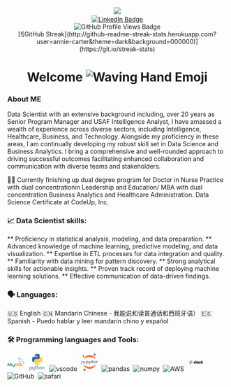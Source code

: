<div id="header" align="center">
  <img src="https://media1.giphy.com/media/3kPDmoWdBpQPNhCnUG/200.webp?cid=ecf05e47dyw5aujrk459ggcauyw5krfq3ddt9p7ykld28crb&ep=v1_gifs_related&rid=200.webp&ct=s" width="100"/>
</div>

<div id="linkedin-badge" align="center">
  <a href="https://www.linkedin.com/in/annie-carter-941975a5/">
    <img src="https://img.shields.io/badge/LinkedIn-blue?style=for-the-badge&logo=linkedin&logoColor=white" alt="LinkedIn Badge"/>
  </a>
</div>

<div id="github-badge" align="center">
  <img src="https://komarev.com/ghpvc/?username=annie-carter&style=flat-square&color=blue" alt="GitHub Profile Views Badge"/>
</div>
<div id="header" align="center">
  [![GitHub Streak](http://github-readme-streak-stats.herokuapp.com?user=annie-carter&theme=dark&background=000000)](https://git.io/streak-stats) 
</div>  
<div id="greeting" align="center">
  <h1>
    Welcome
    <img src="https://media.giphy.com/media/hvRJCLFzcasrR4ia7z/giphy.gif" width="30px" alt="Waving Hand Emoji"/>
  </h1>
</div>

### About ME
Data Scientist with an extensive background including, over 20 years as Senior Program Manager and USAF Intelligence Analyst, I have amassed a wealth of experience across diverse sectors, including Intelligence, Healthcare, Business, and Technology. Alongside my proficiency in these areas, I am continually developing my robust skill set in Data Science and Business Analytics. I bring a comprehensive and well-rounded approach to driving successful outcomes facilitating enhanced collaboration and communication with diverse teams and stakeholders.

👩‍🎓 Currently finishing up dual degree program for Doctor in Nurse Practice with dual concentrationin Leadership and Education/ MBA with dual concentration Business Analytics and Healthcare Administration. Data Science Certificate at CodeUp, Inc.

### 📈 Data Scientist skills:
** Proficiency in statistical analysis, modeling, and data preparation.
** Advanced knowledge of machine learning, predictive modeling, and data visualization.
** Expertise in ETL processes for data integration and quality.
** Familiarity with data mining for pattern discovery.
** Strong analytical skills for actionable insights.
** Proven track record of deploying machine learning solutions.
** Effective communication of data-driven findings.

### 🗣️ Languages:
🇺🇸 English 
🇨🇳 Mandarin Chinese  - 我能说和读普通话和西班牙语）
🇪🇸 Spanish - Puedo hablar y leer mandarín chino y español

### 🛠️ Programming languages and Tools: 
<img src="https://github.com/devicons/devicon/blob/master/icons/mysql/mysql-original-wordmark.svg" title="MySQL"  alt="MySQL" width="40" height="40"/>&nbsp;
<img src="https://github.com/devicons/devicon/blob/master/icons/python/python-original-wordmark.svg" title="Python"  alt="Python" width="40" height="40"/>&nbsp;
<img src="https://github.com/devicons/devicon/blob/master/icons/vscode/vscode-original-wordmark.sv" title="vscode"  alt="vscode" width="40" height="40"/>&nbsp;
<img src="https://github.com/devicons/devicon/blob/master/icons/jupyter/jupyter-original-wordmark.svg" title="jupyter"  alt="jupyter" width="40" height="40"/>&nbsp;
<img src="https://github.com/devicons/devicon/blob/master/icons/pandas/pandas-original-wordmark.sv" title="pandas"  alt="pandas" width="40" height="40"/>&nbsp;
<img src="https://github.com/devicons/devicon/blob/master/icons/numpy/numpy-original-wordmark.sv" title="numpy" alt="numpy" width="40" height="40"/>&nbsp;
<img src="https://github.com/devicons/devicon/blob/master/icons/amazonwebservices/amazonwebservices-original-wordmark.sv" title="AWS" alt="AWS" width="40" height="40"/>&nbsp;
<img src="https://github.com/devicons/devicon/blob/master/icons/slack/slack-original-wordmark.svg" title="slack"  alt="slack" width="40" height="40"/>&nbsp;
<img src="https://github.com/devicons/devicon/blob/master/icons/github/gihub-original-wordmark.sv" title="GitHub"  alt="GitHub" width="40" height="40"/>&nbsp;
<img src="https://github.com/devicons/devicon/blob/master/icons/safari/safari-original-wordmark.sv" title="safari"  alt="safari" width="40" height="40"/>&nbsp;


